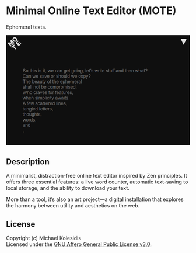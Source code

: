 # Minimal Online Text Editor (MOTE)

Ephemeral texts.

![Screenshot](./mote-screenshot.png)

## Description

A minimalist, distraction-free online text editor inspired by Zen principles. It offers three essential features: a live word counter, automatic text-saving to local storage, and the ability to download your text.

More than a tool, it’s also an art project—a digital installation that explores the harmony between utility and aesthetics on the web.

## License

Copyright (c) Michael Kolesidis  
Licensed under the [GNU Affero General Public License v3.0](https://www.gnu.org/licenses/agpl-3.0.html).
